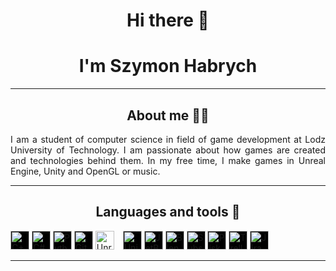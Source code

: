 <h1 align="center"> Hi there 👋 </h1>
<h1 align="center"> I'm Szymon Habrych </h1>

---
<h2 align="center"> About me 🧔‍♂️</h2>

<div style="text-align: justify">
I am a student of computer science in field of game development at Lodz University of Technology. 
I am passionate about how games are created and technologies behind them. In my free time, I make
games in Unreal Engine, Unity and OpenGL or music.

</div>

---

<h2 align="center"> Languages and tools 🧰 </h2>

<img alt="C++" width="30px" style="display: inline-block; background-color: black;" src="https://cdn.worldvectorlogo.com/logos/c.svg" />
<img alt="C#" width="30px" style="display: inline-block; background-color: black;" src="https://cdn.worldvectorlogo.com/logos/c--4.svg" />
<img alt="Python" width="30px" style="display: inline-block; background-color: black;" src="https://cdn.worldvectorlogo.com/logos/python-5.svg" />
<img alt="GitHub" width="30px" style="display: inline-block; background-color: black;" src="https://cdn.worldvectorlogo.com/logos/github-icon-1.svg" />
<img alt="Unreal Engine" width="30px" style="padding-right:10px;" src="https://cdn.worldvectorlogo.com/logos/unreal-1.svg" />
<img alt="Unity" width="30px" style="display: inline-block; background-color: black;" src="https://cdn.worldvectorlogo.com/logos/unity-69.svg" />
<img alt="JetBrains" width="30px" style="display: inline-block; background-color: black;" src="https://cdn.worldvectorlogo.com/logos/jetbrains-1.svg" />
<img alt="Blender" width="30px" style="display: inline-block; background-color: black;" src="https://cdn.worldvectorlogo.com/logos/blender-2.svg" />
<img alt="SubstancePainter" width="30px" style="display: inline-block; background-color: black;" src="https://cdn.worldvectorlogo.com/logos/substance-painter.svg" />
<img alt="Piskel" width="30px" style="display: inline-block; background-color: black;" src="https://appsgeyser.io/geticon.php?widget=Piskel_14414264&width=512" />
<img alt="Trello" width="30px" style="display: inline-block; background-color: black;" src="https://cdn.worldvectorlogo.com/logos/trello.svg" />
<img alt="Jira" width="30px" style="display: inline-block; background-color: black;" src="https://cdn.worldvectorlogo.com/logos/jira-3.svg" />

---


